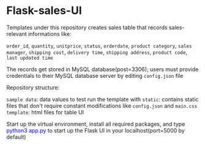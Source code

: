 # Flask-sales-UI

Templates under this repository creates sales table that records sales-relevant informations like:
  
  
  `order_id`,
  `quantity`,
  `unitprice`,
  `status`,
  `orderdate`,
  `product category`,
  `sales manager`,
  `shipping cost`,
  `delivery time`,
  `shipping address`,
  `product code`,
  `last updated time`
  
The records get stored in MySQL database(post=3306); users must provide credentials to their MySQL database server by editing `config.json` file

Repository structure:

`sample data`: data values to test run the template with
`static`: contains static files that don't require constant modifications like `config.json` and `main.css`
`template`: html files for table UI

Start up the virtual environment, install all required packages, and type <font color=blue>python3 app.py</font> to start up the Flask UI in your localhost(port=5000 by default)
